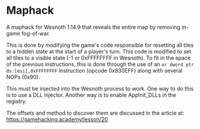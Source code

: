 # Maphack

A maphack for Wesnoth 1.14.9 that reveals the entire map by removing in-game fog-of-war.

This is done by modifying the game's code responsible for resetting all tiles to a hidden state at the start of a player's turn. This code is modified to set all tiles to a visible state (-1 or 0xFFFFFFFF in Wesnoth). To fit in the space of the previous instructions, this is done through the use of an `or dword ptr ds:[esi],0xFFFFFFFF` instruction (opcode 0x830EFF) along with several NOPs (0x90).

This must be injected into the Wesnoth process to work. One way to do this is to use a DLL injector. Another way is to enable AppInit_DLLs in the registry.

The offsets and method to discover them are discussed in the article at: https://gamehacking.academy/lesson/20
